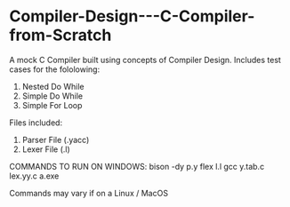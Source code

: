 # Compiler-Design---C-Compiler-from-Scratch
A mock C Compiler built using concepts of Compiler Design.
Includes test cases for the fololowing:
1) Nested Do While
2) Simple Do While
3) Simple For Loop

Files included:
1) Parser File (.yacc)
2) Lexer File (.l)

COMMANDS TO RUN ON WINDOWS:
bison -dy p.y
flex l.l
gcc y.tab.c lex.yy.c
a.exe


Commands may vary if on a Linux / MacOS 


